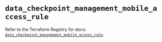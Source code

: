 # `data_checkpoint_management_mobile_access_rule`

Refer to the Terraform Registry for docs: [`data_checkpoint_management_mobile_access_rule`](https://registry.terraform.io/providers/checkpointsw/checkpoint/2.11.0/docs/data-sources/management_mobile_access_rule).

